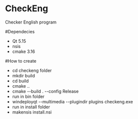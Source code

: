 # CheckEng
Checker English program

#Dependecies
* Qt 5.15
* nsis
* cmake 3.16

#How to create
* cd checkeng folder
* mkdir build 
* cd build 
* cmake ..
* cmake --build . --config Release
* run in bin folder
* windeployqt --multimedia --plugindir plugins checkeng.exe
* run in install folder
* makensis install.nsi
